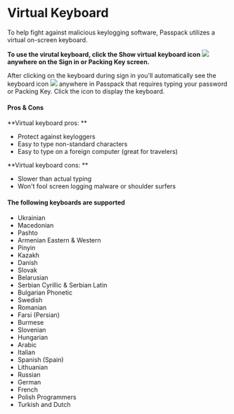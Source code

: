 # Virtual Keyboard

To help fight against malicious keylogging software, Passpack utilizes a virtual on-screen keyboard.
 
**To use the virutal keyboard, click the Show virtual keyboard icon ![](https://support.passpack.com/hc/en-us/article_attachments/200181254/virtual-keyboard-icon.png) anywhere on the Sign in or Packing Key screen.**

After clicking on the keyboard during sign in you'll automatically see the keyboard icon ![](https://support.passpack.com/hc/en-us/article_attachments/200181254/virtual-keyboard-icon.png) anywhere in Passpack that requires typing your password or Packing Key. Click the icon to display the keyboard.

#### Pros & Cons

**Virtual keyboard pros:
**
* Protect against keyloggers
* Easy to type non-standard characters
* Easy to type on a foreign computer \(great for travelers\)

**Virtual keyboard cons:
**
* Slower than actual typing
* Won't fool screen logging malware or shoulder surfers

#### The following keyboards are supported

+ Ukrainian
+ Macedonian
+ Pashto
+ Armenian Eastern & Western
+ Pinyin
+ Kazakh
+ Danish
+ Slovak
+ Belarusian
+ Serbian Cyrillic & Serbian Latin
+ Bulgarian Phonetic
+ Swedish
+ Romanian
+ Farsi \(Persian\)
+ Burmese
+ Slovenian
+ Hungarian
+ Arabic
+ Italian
+ Spanish \(Spain\)
+ Lithuanian
+ Russian
+ German
+ French
+ Polish Programmers
+ Turkish and Dutch

